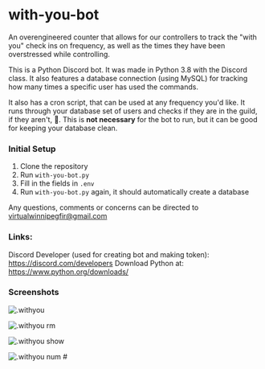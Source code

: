 # with-you-bot
An overengineered counter that allows for our controllers to track the "with you" check ins on frequency, as well as the times they have been overstressed while controlling.

This is a Python Discord bot. It was made in Python 3.8 with the Discord class. It also features a database connection (using MySQL) for tracking how many times a specific user has used the commands.

It also has a cron script, that can be used at any frequency you'd like. It runs through your database set of users and checks if they are in the guild, if they aren't, 👋. This is **not necessary** for the bot to run, but it can be good for keeping your database clean.

### Initial Setup
1. Clone the repository
1. Run `with-you-bot.py`
1. Fill in the fields in `.env`
1. Run `with-you-bot.py` again, it should automatically create a database

Any questions, comments or concerns can be directed to virtualwinnipegfir@gmail.com

### Links:

Discord Developer (used for creating bot and making token): https://discord.com/developers
Download Python at: https://www.python.org/downloads/

### Screenshots
![.withyou](https://i.imgur.com/cCH5M7l.png)

![.withyou rm](https://i.imgur.com/L2Ui17G.png)

![.withyou show](https://i.imgur.com/s5uFVvB.png)

![.withyou num #](https://i.imgur.com/KdiW9zJ.png)